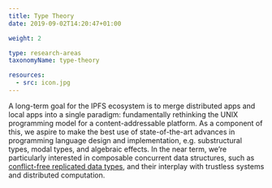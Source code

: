 ```yaml
---
title: Type Theory
date: 2019-09-02T14:20:47+01:00

weight: 2

type: research-areas
taxonomyName: type-theory

resources:
  - src: icon.jpg
---
```


A long-term goal for the IPFS ecosystem is to merge distributed apps and local apps into a single paradigm: fundamentally rethinking the UNIX programming model for a content-addressable platform. As a component of this, we aspire to make the best use of state-of-the-art advances in programming language design and implementation, e.g. substructural types, modal types, and algebraic effects. In the near term, we’re particularly interested in composable concurrent data structures, such as [conflict-free replicated data types](https://arxiv.org/abs/1805.06358), and their interplay with trustless systems and distributed computation.
